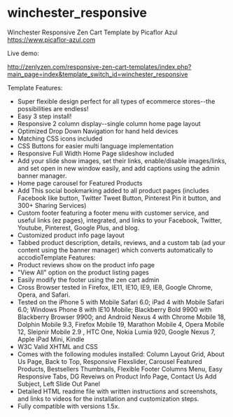 # winchester_responsive
Winchester Responsive Zen Cart Template
by Picaflor Azul  https://www.picaflor-azul.com

Live demo:

http://zenlyzen.com/responsive-zen-cart-templates/index.php?main_page=index&template_switch_id=winchester_responsive

Template Features:

* Super flexible design perfect for all types of ecommerce stores--the possibilities are endless!
* Easy 3 step install!
* Responsive 2 column display--single column home page layout
* Optimized Drop Down Navigation for hand held devices
* Matching CSS icons included
* CSS Buttons for easier multi language implementation
* Responsive Full Width Home Page slideshow included
* Add your slide show images, set their links, enable/disable images/links, and set open in new window easily, and add captions using the admin banner manager.
* Home page carousel for Featured Products
* Add This social bookmarking added to all product pages (includes Facebook like button, Twitter Tweet Button, Pinterest Pin it button, and 300+ Sharing Services)
* Custom footer featuring a footer menu with customer service, and useful links (ez pages), integrated, and links to your Facebook, Twitter, Youtube, Pinterest, Google Plus, and blog.
* Customized product info page layout
* Tabbed product description, details, reviews, and a custom tab (ad your content using the banner manager) which converts automatically to accodioTemplate Features:
* Product reviews show on the product info page
* "View All" option on the product listing pages
* Easily modify the footer using the zen cart admin
* Cross Browser tested in Firefox, IE11, IE10, IE9, IE8, Google Chrome, Opera, and Safari.
* Tested on the iPhone 5 with Mobile Safari 6.0; iPad 4 with Mobile Safari 6.0; Windows Phone 8 with IE10 Mobile; Blackberry Bold 9900 with Blackberry Browser 9900; and Android Nexus 4 with Chrome Mobile 18, Dolphin Mobile 9.3, Firefox Mobile 19, Marathon Mobile 4, Opera Mobile 12, Sleipnir Mobile 2.9 , HTC One, Nokia Lumia 920, Google Nexus 7, Apple iPad Mini, Kindle
* W3C Valid XHTML and CSS
* Comes with the following modules installed: Column Layout Grid, About Us Page, Back to Top, Responsive Flexslider, Carousel Featured Products, Bestsellers Thumbnails, Flexible Footer Columns Menu, Easy Responsive Tabs, DG Reveiws on Product Info Page, Contact Us Add Subject, Left Slide Out Panel
* Detailed HTML readme file with written instructions and screenshots, and links to videos for the installation and customization steps.
* Fully compatible with versions 1.5x.